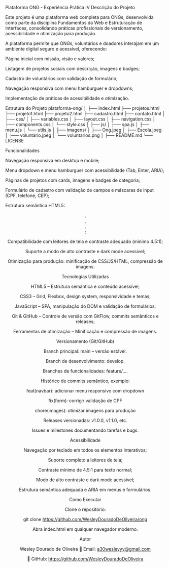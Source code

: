 Plataforma ONG - Experiência Prática IV
Descrição do Projeto

Este projeto é uma plataforma web completa para ONGs, desenvolvida como parte da disciplina Fundamentos da Web e Estruturação de Interfaces, consolidando práticas profissionais de versionamento, acessibilidade e otimização para produção.

A plataforma permite que ONGs, voluntários e doadores interajam em um ambiente digital seguro e acessível, oferecendo:

Página inicial com missão, visão e valores;

Listagem de projetos sociais com descrição, imagens e badges;

Cadastro de voluntários com validação de formulário;

Navegação responsiva com menu hamburguer e dropdowns;

Implementação de práticas de acessibilidade e otimização.

Estrutura do Projeto
plataforma-ong/
│
├── index.html
├── projetos.html
├── projeto1.html
├── projeto2.html
├── cadastro.html
├── contato.html
│
├── css/
│ ├── variables.css
│ ├── layout.css
│ ├── navigation.css
│ ├── components.css
│ └── style.css
│
├── js/
│ ├── spa.js
│ ├── menu.js
│ └── utils.js
│
├── imagens/
│ ├── Ong.jpeg
│ ├── Escola.jpeg
│ ├── voluntario.jpeg
│ └── voluntarios.png
│
├── README.md
└── LICENSE

Funcionalidades

Navegação responsiva em desktop e mobile;

Menu dropdown e menu hamburguer com acessibilidade (Tab, Enter, ARIA);

Páginas de projetos com cards, imagens e badges de categoria;

Formulário de cadastro com validação de campos e máscaras de input (CPF, telefone, CEP);

Estrutura semântica HTML5: <header>, <main>, <section>, <footer>;

Compatibilidade com leitores de tela e contraste adequado (mínimo 4.5:1);

Suporte a modo de alto contraste e dark mode acessível;

Otimização para produção: minificação de CSS/JS/HTML, compressão de imagens.

Tecnologias Utilizadas

HTML5 – Estrutura semântica e conteúdo acessível;

CSS3 – Grid, Flexbox, design system, responsividade e temas;

JavaScript – SPA, manipulação do DOM e validação de formulários;

Git & GitHub – Controle de versão com GitFlow, commits semânticos e releases;

Ferramentas de otimização – Minificação e compressão de imagens.

Versionamento (Git/GitHub)

Branch principal: main – versão estável.

Branch de desenvolvimento: develop.

Branches de funcionalidades: feature/....

Histórico de commits semântico, exemplo:

feat(navbar): adicionar menu responsivo com dropdown

fix(form): corrigir validação de CPF

chore(images): otimizar imagens para produção

Releases versionadas: v1.0.0, v1.1.0, etc.

Issues e milestones documentando tarefas e bugs.

Acessibilidade

Navegação por teclado em todos os elementos interativos;

Suporte completo a leitores de tela;

Contraste mínimo de 4.5:1 para texto normal;

Modo de alto contraste e dark mode acessível;

Estrutura semântica adequada e ARIA em menus e formulários.

Como Executar

Clone o repositório:

git clone https://github.com/WesleyDouradoDeOliveira/ong


Abra index.html em qualquer navegador moderno.

Autor

Wesley Dourado de Oliveira
📧 Email: a30wesleyyy@gmail.com

🔗 GitHub: https://github.com/WesleyDouradoDeOliveira
